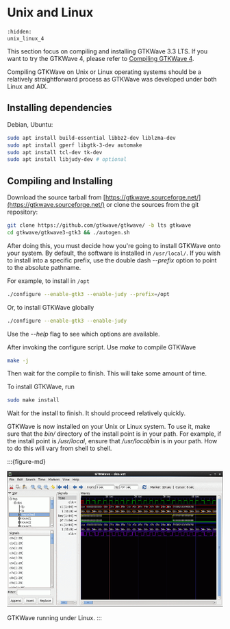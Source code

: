 # Unix and Linux

```{toctree}
:hidden:
unix_linux_4
```

This section focus on compiling and installing GTKWave 3.3 LTS.
If you want to try the GTKWave 4, please refer to
[Compiling GTKWave 4](unix_linux_4.md).

Compiling GTKWave on Unix or Linux operating systems should be a
relatively straightforward process as GTKWave was developed under both
Linux and AIX.

## Installing dependencies

Debian, Ubuntu:
```bash
sudo apt install build-essential libbz2-dev liblzma-dev
sudo apt install gperf libgtk-3-dev automake
sudo apt install tcl-dev tk-dev
sudo apt install libjudy-dev # optional
```

## Compiling and Installing

Download the source tarball from
[https://gtkwave.sourceforge.net/](https://gtkwave.sourceforge.net/)
or clone the sources from the git repository:

```bash
git clone https://github.com/gtkwave/gtkwave/ -b lts gtkwave
cd gtkwave/gtkwave3-gtk3 && ./autogen.sh
```

After doing this, you must decide how you're going
to install GTKWave onto your system. By default, the
software is installed in `/usr/local/`. If you wish to
install into a specific prefix, use the double dash
\--*prefix* option to point to the absolute pathname. 

For example, to install in `/opt`

```bash
./configure --enable-gtk3 --enable-judy --prefix=/opt
```

Or, to install GTKWave globally

```bash
./configure --enable-gtk3 --enable-judy
```
Use the \--*help* flag to see which options are available.

After invoking the configure script. Use *make* to compile GTKWave
```bash
make -j
```

Then wait for the compile to finish. This will take some amount of
time.

To install GTKWave, run

```bash
sudo make install
```

Wait for the install to finish. It should proceed relatively quickly.


GTKWave is now installed on your Unix or Linux system. To use it, make
sure that the *bin/* directory of the install point is in your path.
For example, if the install point is */usr/local*, ensure that
*/usr/local/bin* is in your path. How to do this will vary from shell to
shell.

:::{figure-md}

![GTKWave running under Linux.](../_static/images/gtkwave-linux.png)

GTKWave running under Linux.
:::
